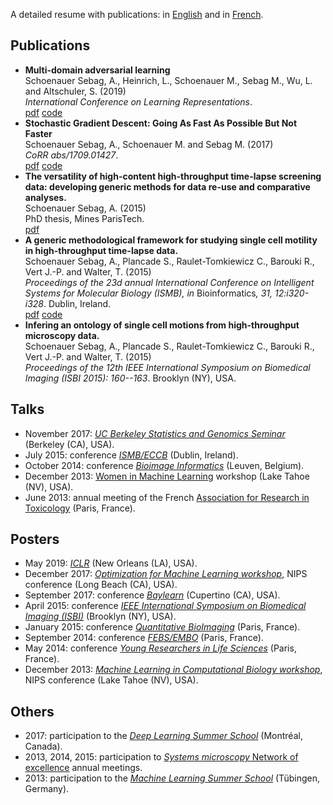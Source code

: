 A detailed resume with publications: in [English](assets/cv_am.pdf) and in [French](assets/cv_fr.pdf).

## Publications
<ul>

<li><b>Multi-domain adversarial learning</b><br>
Schoenauer Sebag, A., Heinrich, L.,  Schoenauer M., Sebag M., Wu, L. and Altschuler, S. (2019) <br>
<i>International Conference on Learning Representations</i>.
<br><a href="https://openreview.net/forum?id=Sklv5iRqYX">pdf</a> <a href="https://github.com/AltschulerWu-Lab/MuLANN">code</a>
</li>

<li><b>Stochastic Gradient Descent: Going As Fast As Possible But Not Faster</b><br>
Schoenauer Sebag, A.,  Schoenauer M. and Sebag M. (2017) <br>
<i>CoRR</i> <i>abs/1709.01427</i>.
<br><a href="https://arxiv.org/pdf/1709.01427.pdf">pdf</a> <a href="https://github.com/aschoenauer-sebag/salera">code</a>
</li>

<li><b>The versatility of high-content high-throughput time-lapse screening data: developing generic methods for data re-use and comparative analyses.</b><br>
Schoenauer Sebag, A. (2015) <br>
PhD thesis, Mines ParisTech.<br>
<a href="https://pastel.archives-ouvertes.fr/tel-01297853/document">pdf</a>
</li>

<li><b>A generic methodological framework for studying single cell motility in high-throughput time-lapse data.</b><br>
Schoenauer Sebag, A.,  Plancade S., Raulet-Tomkiewicz C., Barouki R., Vert J.-P. and Walter, T. (2015) <br>
<i>Proceedings of the 23d annual International Conference on Intelligent Systems for Molecular Biology (ISMB), in</i> Bioinformatics<i>, 31, 12:i320-i328</i>. Dublin, Ireland.
<br><a href="http://bioinformatics.oxfordjournals.org/content/31/12/i320.full.pdf+html">pdf</a> <a href="http://members.cbio.mines-paristech.fr/~aschoenauer/MotIW.tar.gz">code</a>
</li>

<li> <b>Infering an ontology of single cell motions from high-throughput microscopy data.</b> <br> 
Schoenauer Sebag, A.,  Plancade S., Raulet-Tomkiewicz C., Barouki R., Vert J.-P. and Walter, T. (2015) <br> 
<i>Proceedings of the 12th IEEE International Symposium on Biomedical Imaging (ISBI 2015): 160--163</i>. Brooklyn (NY), USA. </li>

</ul>

## Talks
<ul>
<li>November 2017: <a href="https://www.stat.berkeley.edu/~sandrine/Teaching/PH295.F17/"><i>UC Berkeley Statistics and Genomics Seminar</i></a> (Berkeley (CA), USA).</li>
<li>July 2015: conference <a href="http://www.iscb.org/ismbeccb2015"><i>ISMB/ECCB</i></a> (Dublin, Ireland).</li>
<li>October 2014: conference <a href="http://www.vib.be/en/about-vib/bioimageinformatics2014/Pages/default.aspx"><i>Bioimage Informatics</i></a> (Leuven, Belgium).</li>
<li>December 2013: <a href="https://wimlworkshop.org/about-wiml-workshop/">Women in Machine Learning</a> workshop (Lake Tahoe (NV), USA).</li>
<li>June 2013: annual meeting of the French <a href="http://www.aret.asso.fr/">Association for Research in Toxicology</a> (Paris, France).</li>
</ul>

## Posters
<ul>
<li>May 2019: <a href="https://iclr.cc/"><i>ICLR</i></a> (New Orleans (LA), USA).
<li>December 2017: <a href="http://opt-ml.org/"><i>Optimization for Machine Learning workshop</i></a>, NIPS conference (Long Beach (CA), USA).
<li>September 2017: conference <a href="http://www.baylearn.org/"><i>Baylearn</i></a> (Cupertino (CA), USA).
<li>April 2015: conference <a href="http://biomedicalimaging.org/2015/"><i>IEEE International Symposium on Biomedical Imaging (ISBI)</i></a> (Brooklyn (NY), USA).
<li>January 2015: conference <a href="http://www.quantitativebioimaging.com/"><i>Quantitative BioImaging</i></a> (Paris, France).
<li>September 2014: conference <a href="http://www.febs-embo2014.org/"><i>FEBS/EMBO</i></a> (Paris, France).
<li>May 2014: conference <a href="http://yrls.fr/"><i>Young Researchers in Life Sciences</i></a> (Paris, France).
<li>December 2013: <a href="https://mlcb.github.io/"><i>Machine Learning in Computational Biology workshop</i></a>, NIPS conference (Lake Tahoe (NV), USA).
</ul>


## Others
<ul>
<li>2017: participation to the <a href="https://mila.umontreal.ca/en/cours/deep-learning-summer-school-2017/"><i>Deep Learning Summer School</i></a> (Montréal, Canada).</li>
<li>2013, 2014, 2015: participation to <a href="http://www.systemsmicroscopy.eu/"><i>Systems microscopy</i> Network of excellence</a> annual meetings.</li>
<li>2013: participation to the <a href="http://mlss.tuebingen.mpg.de/2013/index.html"><i>Machine Learning Summer School</i></a> (Tübingen, Germany).</li>
</ul>
